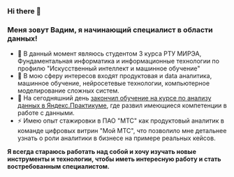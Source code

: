 ### Hi there 👋

<!--
**Vadimius1010/Vadimius1010** is a ✨ _special_ ✨ repository because its `README.md` (this file) appears on your GitHub profile.

Here are some ideas to get you started:

- 🔭 I’m currently working on ...
- 🌱 I’m currently learning ...
- 👯 I’m looking to collaborate on ...
- 🤔 I’m looking for help with ...
- 💬 Ask me about ...
- 📫 How to reach me: ...
- 😄 Pronouns: ...
- ⚡ Fun fact: ...
-->

### Меня зовут Вадим, я начинающий специалист в области данных!
- 🌱 В данный момент являюсь студентом 3 курса РТУ МИРЭА, Фундаментальная информатика и информационные технологии по профилю "Искусственный интеллект и машинное обучение" 
- 🔭 В мою сферу интересов входят продуктовая и data аналитика, машинное обучение, нейросетевые технологии, компьютерное моделирование сложных систем.
- 🤔 На сегодняшний день [закончил обучение на курсе по анализу данных в Яндекс.Практикуме](https://github.com/Vadimius1010/Vadimius1010/files/12507064/_._._20232.00029.pdf), где развил имеющиеся компетенции в работе с данными.
- ⚡ Имею опыт стажировки в ПАО "МТС" как продуктовый аналитик в команде цифровых витрин "Мой МТС", что позволило мне детальнее узнать о роли аналитики в бизнесе на примере реальных кейсов.

**Я всегда стараюсь работать над собой и хочу изучать новые инструменты и технологии, чтобы иметь интересную работу и стать востребованным специалистом.**

